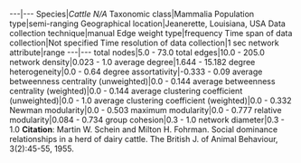 ---|---
Species|*Cattle N/A*
Taxonomic class|Mammalia
Population type|semi-ranging
Geographical location|Jeanerette, Louisiana, USA
Data collection technique|manual 
Edge weight type|frequency
Time span of data collection|Not specified
Time resolution of data collection|1 sec
network attribute|range
---|---
total nodes|5.0 - 73.0
total edges|10.0 - 205.0
network density|0.023 - 1.0
average degree|1.644 - 15.182
degree heterogeneity|0.0 - 0.64
degree assortativity|-0.333 - 0.09
average betweenness centrality (unweighted)|0.0 - 0.144
average betweenness centrality (weighted)|0.0 - 0.144
average clustering coefficient (unweighted)|0.0 - 1.0
average clustering coefficient (weighted)|0.0 - 0.332
Newman modularity|0.0 - 0.503
maximum modularity|0.0 - 0.777
relative modularity|0.084 - 0.734
group cohesion|0.3 - 1.0
network diameter|0.3 - 1.0
**Citation**: Martin W. Schein and Milton H. Fohrman. Social dominance relationships in a herd of dairy cattle. The British J. of Animal Behaviour, 3(2):45-55, 1955.